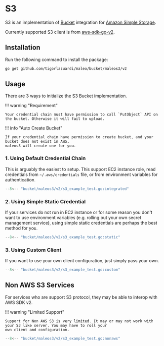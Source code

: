 # S3

S3 is an implementation of [Bucket](./bucket.md) integration for [Amazon Simple Storage](https://aws.amazon.com/s3/).

Currently supported S3 client is from [aws-sdk-go-v2](https://aws.github.io/aws-sdk-go-v2/docs/getting-started/).

## Installation

Run the following command to install the package:

```bash
go get github.com/tigorlazuardi/maleo/bucket/maleos3/v2
```

## Usage

There are 3 ways to initialize the S3 Bucket implementation.

!!! warning "Requirement"

    Your credential chain must have permission to call `PutObject` API on the bucket. Otherwise it will fail to upload.

!!! info "Auto Create Bucket"

    If your credential chain have permission to create bucket, and your bucket does not exist in AWS,
    maleos3 will create one for you.

### 1. Using Default Credential Chain

This is arguably the easiest to setup. This support EC2 instance role, read credentials from `~/.aws/credentials` file,
or from environment variables for authentication.

```go title="Default Credential Chain"
--8<-- "bucket/maleos3/v2/s3_example_test.go:integrated"
```

### 2. Using Simple Static Credential

If your services do not run in EC2 instance or for some reason you don't want to use environment variables (e.g. rolling
out your own secret management service), using simple static credentials are perhaps the best method for you.

```go title="Static Client"
--8<-- "bucket/maleos3/v2/s3_example_test.go:static"
```

### 3. Using Custom Client

If you want to use your own client configuration, just simply pass your own.

```go title="Custom Client"
--8<-- "bucket/maleos3/v2/s3_example_test.go:custom"
```

## Non AWS S3 Services

For services who are support S3 protocol, they may be able to interop with AWS SDK v2.

!!! warning "Limited Support"

    Support for Non AWS S3 is very limited. It may or may not work with your S3 like server. You may have to roll your
    own client and configuration.

```go title="Non AWS Service"
--8<-- "bucket/maleos3/v2/s3_example_test.go:nonaws"
```
